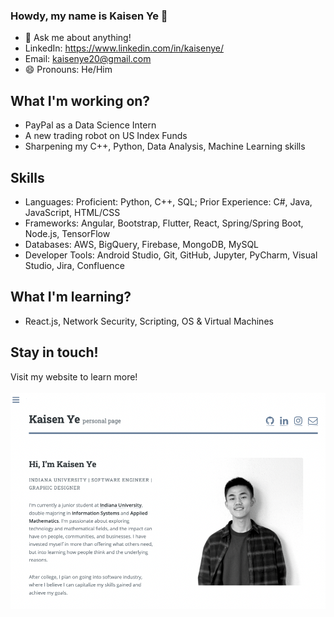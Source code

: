 ### Howdy, my name is Kaisen Ye 👋


<!-- - 👯 I’m looking to collaborate on ... -->
- 💬 Ask me about anything! 
- LinkedIn: https://www.linkedin.com/in/kaisenye/
- Email: kaisenye20@gmail.com
- 😄 Pronouns: He/Him
 
## What I'm working on?
- PayPal as a Data Science Intern
- A new trading robot on US Index Funds
- Sharpening my C++, Python, Data Analysis, Machine Learning skills

## Skills
- Languages: Proficient: Python, C++, SQL; Prior Experience: C#, Java, JavaScript, HTML/CSS
- Frameworks: Angular, Bootstrap, Flutter, React, Spring/Spring Boot, Node.js, TensorFlow
- Databases: AWS, BigQuery, Firebase, MongoDB, MySQL
- Developer Tools: Android Studio, Git, GitHub, Jupyter, PyCharm, Visual Studio, Jira, Confluence

## What I'm learning?
- React.js, Network Security, Scripting, OS & Virtual Machines

## Stay in touch!
Visit my website to learn more! <br />
<br />
[<img alt="alt_text" width="700px" target="blank" src="webPage,jpg.png" />](https://kaisenye.github.io/)
